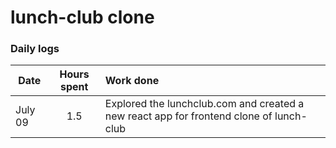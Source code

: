 # lunch-club clone

### Daily logs

| Date    | Hours spent | Work done                                                                               |
| ------- | :---------: | :-------------------------------------------------------------------------------------- |
| July 09 |     1.5     | Explored the lunchclub.com and created a new react app for frontend clone of lunch-club |
